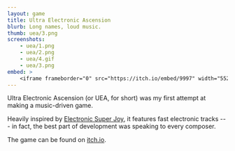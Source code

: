 ```yaml
---
layout: game
title: Ultra Electronic Ascension
blurb: Long names, loud music.
thumb: uea/3.png
screenshots:
    - uea/1.png
    - uea/2.png
    - uea/4.gif
    - uea/3.png
embed: >
    <iframe frameborder="0" src="https://itch.io/embed/9997" width="552" height="167" class="align-block"></iframe>
---
```


Ultra Electronic Ascension (or UEA, for short) was my first attempt at making a music-driven
game.

Heavily inspired by [Electronic Super Joy](http://www.electronicsuperjoy.com/), it features
fast electronic tracks --- in fact, the best part of development was speaking to every composer.

The game can be found on [itch.io](https://miguelmurca.itch.io/uea).